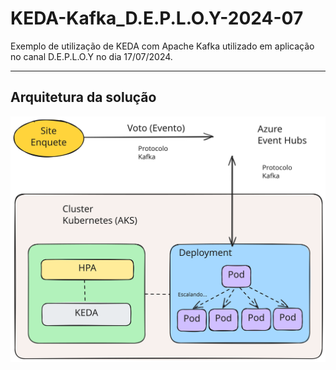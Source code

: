 # KEDA-Kafka_D.E.P.L.O.Y-2024-07
Exemplo de utilização de KEDA com Apache Kafka utilizado em aplicação no canal D.E.P.L.O.Y no dia 17/07/2024.

---

## Arquitetura da solução

![alt](docs/keda-kafka.svg)